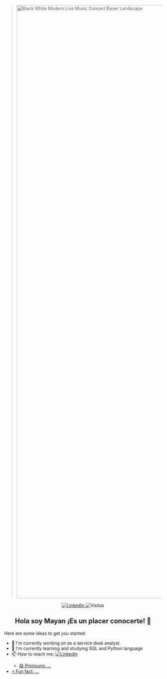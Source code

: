 ><img width="3780" height="1890" alt="Black White Modern Live Music Concert Baner Landscape" src="https://github.com/user-attachments/assets/a250bc43-e33a-4742-b6de-0224f07d3e52" />

<p align="center">
  <!-- Badge LinkedIn -->
  <a href="https://www.linkedin.com/in/amairani-garrido-rojas27/">
    <img src="https://img.shields.io/badge/LinkedIn-Perfil-0077B5?logo=linkedin&logoColor=white&labelColor=0077B5&color=lightgrey" alt="LinkedIn">
  </a>
  
  <!-- Badge Visitas uniforme -->
  <img src="https://img.shields.io/badge/Visitas-123-lightgrey?style=flat&labelColor=0077B5&color=lightgrey" alt="Visitas">
</p>




<h2 align="center">Hola soy Mayan ¡Es un placer conocerte! 👋</h2>

Here are some ideas to get you started:

- 🔭 I'm currently working on as a service desk analyst.
- 🌱 I'm currently learning and studying SQL and Python language
- 📫 How to reach me: 
  <a href="https://www.linkedin.com/in/amairani-garrido-rojas27/">
    <img src="https://img.shields.io/badge/-Amairani%20Garrido-0077B5?style=flat&logo=linkedin&logoColor=white" alt="LinkedIn">
  - 😄 Pronouns: ...
- ⚡ Fun fact: ...



